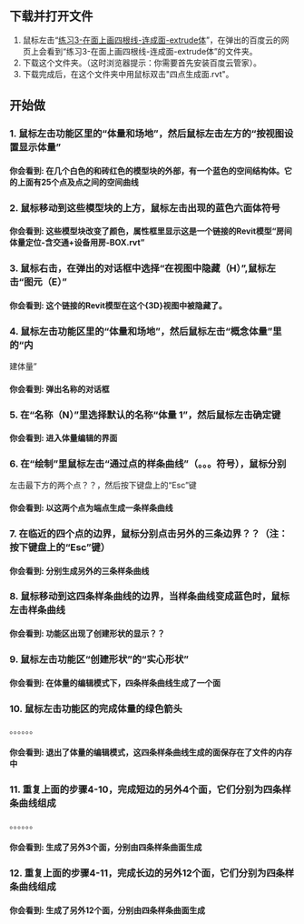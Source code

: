 ## 下载并打开文件

1. 鼠标左击“[练习3-在面上画四根线-连成面-extrude体](http://pan.baidu.com/s/1ntPuC2l)”，在弹出的百度云的网页上会看到“练习3-在面上画四根线-连成面-extrude体”的文件夹。
2. 下载这个文件夹。（这时浏览器提示：你需要首先安装百度云管家）。
3. 下载完成后，在这个文件夹中用鼠标双击"四点生成面.rvt"。

## 开始做

### 1. 鼠标左击功能区里的“体量和场地”，然后鼠标左击左方的“按视图设置显示体量”

#### 你会看到: 在几个白色的和砖红色的模型块的外部，有一个蓝色的空间结构体。它的上面有25个点及点之间的空间曲线

### 2. 鼠标移动到这些模型块的上方，鼠标左击出现的蓝色六面体符号

#### 你会看到: 这些模型块改变了颜色，属性框里显示这是一个链接的Revit模型“房间体量定位-含交通+设备用房-BOX.rvt”

### 3. 鼠标右击，在弹出的对话框中选择“在视图中隐藏（H）”,鼠标左击“图元（E）”

#### 你会看到: 这个链接的Revit模型在这个{3D}视图中被隐藏了。

### 4. 鼠标左击功能区里的“体量和场地”，然后鼠标左击“概念体量”里的“内
建体量”

#### 你会看到: 弹出名称的对话框

### 5. 在“名称（N）”里选择默认的名称“体量 1”，然后鼠标左击确定键

#### 你会看到: 进入体量编辑的界面

### 6. 在“绘制”里鼠标左击“通过点的样条曲线”（。。。符号），鼠标分别
左击最下方的两个点？？，然后按下键盘上的“Esc”键

#### 你会看到: 以这两个点为端点生成一条样条曲线

### 7. 在临近的四个点的边界，鼠标分别点击另外的三条边界？？（注：按下键盘上的“Esc”键）

#### 你会看到: 分别生成另外的三条样条曲线

### 8. 鼠标移动到这四条样条曲线的边界，当样条曲线变成蓝色时，鼠标左击样条曲线

#### 你会看到: 功能区出现了创建形状的显示？？

### 9. 鼠标左击功能区“创建形状”的“实心形状”

#### 你会看到: 在体量的编辑模式下，四条样条曲线生成了一个面

### 10. 鼠标左击功能区的完成体量的绿色箭头
。。。。。。

#### 你会看到: 退出了体量的编辑模式，这四条样条曲线生成的面保存在了文件的内存中

### 11. 重复上面的步骤4-10，完成短边的另外4个面，它们分别为四条样条曲线组成
。。。。。。

#### 你会看到: 生成了另外3个面，分别由四条样条曲面生成

### 12. 重复上面的步骤4-11，完成长边的另外12个面，它们分别为四条样条曲线组成

#### 你会看到: 生成了另外12个面，分别由四条样条曲面生成
